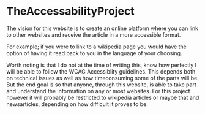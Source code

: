 # TheAccessabilityProject
The vision for this website is to create an online platform where you can link to other websites and receive the article in a more accessible format.

For example; if you were to link to a wikipedia page you would have the option of having it read back to you in the language of your choosing. 

Worth noting is that I do not at the time of writing this, know how perfectly I will be able to follow the WCAG Accessiblity guidelines. This depends both on technical issues as well as how timeconsuming some of the parts will be. But the end goal is so that anyone, through this website, is able to take part and understand the information on any or most websites. For this project however it will probably be restricted to wikipedia articles or maybe that and newsarticles, depending on how difficult it proves to be.
